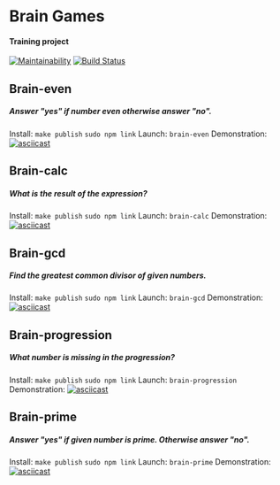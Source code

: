 # Brain Games
#### Training project
[![Maintainability](https://api.codeclimate.com/v1/badges/bc61baa7ea1429e7c5da/maintainability)](https://codeclimate.com/github/upokusaev/frontend-project-lvl1/maintainability) [![Build Status](https://travis-ci.org/upokusaev/frontend-project-lvl1.svg?branch=master)](https://travis-ci.org/upokusaev/frontend-project-lvl1)
## Brain-even
##### Answer "yes" if number even otherwise answer "no".
Install: 
`make publish`
`sudo npm link`
Launch:
`brain-even`
Demonstration:
[![asciicast](https://asciinema.org/a/YVDTK6kn6sf4KGpo76MyaRvwS.svg)](https://asciinema.org/a/YVDTK6kn6sf4KGpo76MyaRvwS)
## Brain-calc
##### What is the result of the expression?
Install: 
`make publish`
`sudo npm link`
Launch:
`brain-calc`
Demonstration:
[![asciicast](https://asciinema.org/a/sCfbiofq5b9X0Egxnq7Pe5TwR.svg)](https://asciinema.org/a/sCfbiofq5b9X0Egxnq7Pe5TwR)
## Brain-gcd
##### Find the greatest common divisor of given numbers.
Install: 
`make publish`
`sudo npm link`
Launch:
`brain-gcd`
Demonstration:
[![asciicast](https://asciinema.org/a/B0TSupLdKrYfdKVg1kwiFuJ6f.svg)](https://asciinema.org/a/B0TSupLdKrYfdKVg1kwiFuJ6f)
## Brain-progression
##### What number is missing in the progression?
Install: 
`make publish`
`sudo npm link`
Launch:
`brain-progression`
Demonstration:
[![asciicast](https://asciinema.org/a/zcVdp3AXirfxl9EIok1MtWYph.svg)](https://asciinema.org/a/zcVdp3AXirfxl9EIok1MtWYph)
## Brain-prime
##### Answer "yes" if given number is prime. Otherwise answer "no".
Install: 
`make publish`
`sudo npm link`
Launch:
`brain-prime`
Demonstration:
[![asciicast](https://asciinema.org/a/3sFCIkeUpjUckv83Sy7st1Dx1.svg)](https://asciinema.org/a/3sFCIkeUpjUckv83Sy7st1Dx1)
